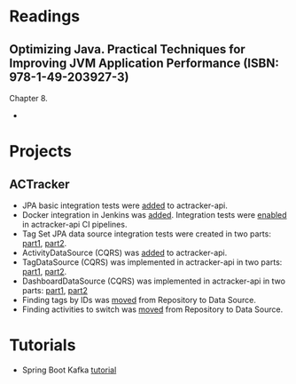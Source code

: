 # Readings

## Optimizing Java. Practical Techniques for Improving JVM Application Performance (ISBN: 978-1-49-203927-3)

Chapter 8.

-

# Projects

## ACTracker

- JPA basic integration tests were [added](https://github.com/marcinciapa/actracker-api/pull/115) to actracker-api.
- Docker integration in Jenkins was [added](https://github.com/marcinciapa/equino-kubernetes/pull/3). Integration tests
  were [enabled](https://github.com/marcinciapa/actracker-api/pull/116) in actracker-api CI pipelines.
- Tag Set JPA data source integration tests were created in two
  parts: [part1](https://github.com/marcinciapa/actracker-api/pull/117), [part2](https://github.com/marcinciapa/actracker-api/pull/118).
- ActivityDataSource (CQRS) was [added](https://github.com/marcinciapa/actracker-api/pull/120) to actracker-api.
- TagDataSource (CQRS) was implemented in actracker-api in two parts:
  [part1](https://github.com/marcinciapa/actracker-api/pull/123), [part2](https://github.com/marcinciapa/actracker-api/pull/125).
- DashboardDataSource (CQRS) was implemented in actracker-api in two
  parts: [part1](https://github.com/marcinciapa/actracker-api/pull/126), [part2](https://github.com/marcinciapa/actracker-api/pull/128)
- Finding tags by IDs was [moved](https://github.com/marcinciapa/actracker-api/pull/132) from Repository to Data Source.
- Finding activities to switch was [moved](https://github.com/marcinciapa/actracker-api/pull/133) from Repository to
  Data Source.

# Tutorials

- Spring Boot Kafka [tutorial](https://github.com/marcinciapa/tutorials/pull/8)
